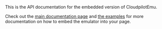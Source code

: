 This is the API documentation for the embedded version of CloudpilotEmu.

Check out the [main documentation page](../index) and [the examples](../examples)
for more documentation on how to embed the emulator into your page.
